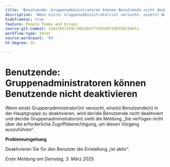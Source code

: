 ```yaml
---
title: 'Benutzende: Gruppenadministratoren können Benutzende nicht deaktivieren'
description: 'Wenn ein(e) Gruppenadministrator(in) versucht, eine(n) Benutzende(n) in der Hauptgruppe zu deaktivieren, wird der/die Benutzende nicht deaktiviert und der/die Gruppenadministrator(in) sieht die Meldung Sie haben nicht genügend Zugriffsrechte, um diesen Vorgang auszuführen. '
hidefromtoc: true
feature: People Teams and Groups
source-git-commit: 1a9af831359c7d61ab477f693e873dbfb6c58efa
workflow-type: tm+mt
source-wordcount: '93'
ht-degree: 5%

---
```



# Benutzende: Gruppenadministratoren können Benutzende nicht deaktivieren

Wenn ein(e) Gruppenadministrator(in) versucht, eine(n) Benutzende(n) in der Hauptgruppe zu deaktivieren, wird der/die Benutzende nicht deaktiviert und der/die Gruppenadministrator(in) sieht die Meldung „Sie verfügen nicht über die erforderliche Zugriffsberechtigung, um diesen Vorgang auszuführen“.

**Problemumgehung**

Deaktivieren Sie für den Benutzer die Einstellung „Ist aktiv“.

_Erste Meldung am Dienstag, 3. März 2025._
